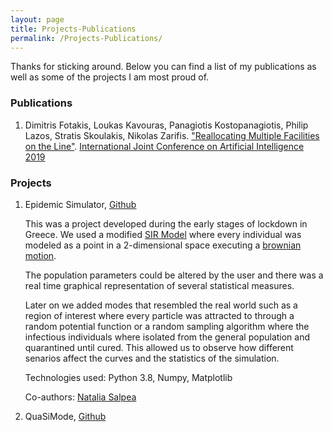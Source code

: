```yaml
---
layout: page
title: Projects-Publications
permalink: /Projects-Publications/
---
```


Thanks for sticking around. Below you can find a list of my publications as
well as some of the projects I am most proud of.

### Publications

1. Dimitris Fotakis, Loukas Kavouras, Panagiotis Kostopanagiotis, Philip Lazos,
   Stratis Skoulakis, Nikolas Zarifis. ["Reallocating Multiple Facilities on the
   Line"](https://arxiv.org/abs/1905.12379). [International Joint Conference on
   Artificial Intelligence 2019](https://ijcai19.org/)

### Projects

1. Epidemic Simulator,
   [Github](https://github.com/infinity4471/Epidemic-Simulator)

   This was a project developed during the early stages of lockdown in Greece.
   We used a modified [SIR
   Model](https://en.wikipedia.org/wiki/Compartmental_models_in_epidemiology)
   where every individual was modeled as a point in a 2-dimensional space
   executing a [brownian
   motion](https://en.wikipedia.org/wiki/Brownian_motion).
   
   The population parameters could be altered by the user and there was a real
   time graphical representation of several statistical measures.

   Later on we added modes that resembled the real world such as a region of
   interest where every particle was attracted to through a random potential
   function or a random sampling algorithm where the infectious individuals
   where isolated from the general population and quarantined until cured. This
   allowed us to observe how different senarios affect the curves and the
   statistics of the simulation.

   Technologies used: Python 3.8, Numpy, Matplotlib

   Co-authors: [Natalia Salpea](https://github.com/nattienat09)

2. QuaSiMode, [Github](https://github.com/infinity4471/QuaSiMode)
